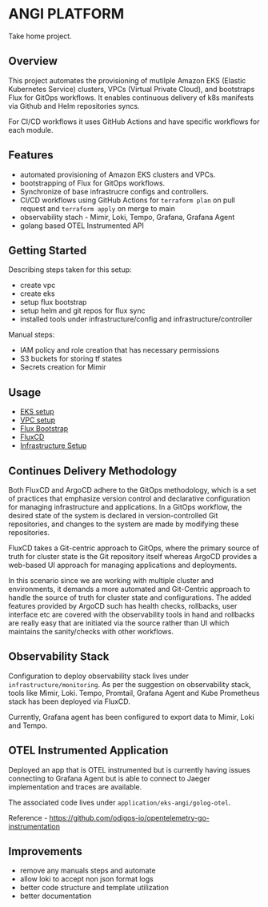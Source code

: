 # ANGI PLATFORM 

Take home project.

## Overview

This project automates the provisioning of mutilple Amazon EKS (Elastic Kubernetes Service) clusters, VPCs (Virtual Private Cloud), and bootstraps Flux for GitOps workflows. It enables continuous delivery of k8s manifests via Github and Helm repositories syncs.


For CI/CD workflows it uses GitHub Actions and have specific workflows for each module.

## Features

- automated provisioning of Amazon EKS clusters and VPCs.
- bootstrapping of Flux for GitOps workflows.
- Synchronize of base infrastrucre configs and controllers.
- CI/CD workflows using GitHub Actions for `terraform plan` on pull request and `terraform apply` on merge to main
- observability stach - Mimir, Loki, Tempo, Grafana, Grafana Agent 
- golang based OTEL Instrumented API

## Getting Started

Describing steps taken for this setup:
- create vpc
- create eks
- setup flux bootstrap
- setup helm and git repos for flux sync
- installed tools under infrastructure/config and infrastructure/controller

Manual steps:
- IAM policy and role creation that has necessary permissions
- S3 buckets for storing tf states
- Secrets creation for Mimir

## Usage

- [EKS setup](https://github.com/cheeteh/terraform-aws-infra/blob/main/eks/README.md)
- [VPC setup](https://github.com/cheeteh/terraform-aws-infra/blob/main/vpc/README.md)
- [Flux Bootstrap](https://github.com/cheeteh/terraform-aws-infra/blob/main/flux-bootstrap/README.md)
- [FluxCD](https://github.com/cheeteh/terraform-aws-infra/blob/main/fluxcd/cluster/eks-angi/README.md)
- [Infrastructure Setup](https://github.com/cheeteh/terraform-aws-infra/blob/main/infrastructure/monitoring/README.md)

## Continues Delivery Methodology 

Both FluxCD and ArgoCD adhere to the GitOps methodology, which is a set of practices that emphasize version control and declarative configuration for managing infrastructure and applications. In a GitOps workflow, the desired state of the system is declared in version-controlled Git repositories, and changes to the system are made by modifying these repositories. 

FluxCD takes a Git-centric approach to GitOps, where the primary source of truth for cluster state is the Git repository itself whereas ArgoCD provides a web-based UI approach for managing applications and deployments. 

In this scenario since we are working with multiple cluster and environments, it demands a more automated and Git-Centric approach to handle the source of truth for cluster state and configurations. The added features provided by ArgoCD such has health checks, rollbacks, user interface etc are covered with the observability tools in hand and rollbacks are really easy that are initiated via the source rather than UI which maintains the sanity/checks with other workflows.  

## Observability Stack

Configuration to deploy observability stack lives under `infrastructure/monitoring`. As per the suggestion on observability stack, tools like Mimir, Loki. Tempo, Promtail, Grafana Agent and Kube Prometheus stack has been deployed via FluxCD.

Currently, Grafana agent has been configured to export data to Mimir, Loki and Tempo.

## OTEL Instrumented Application
Deployed an app that is OTEL instrumented but is currently having issues connecting to Grafana Agent but is able to connect to Jaeger implementation and traces are available. 

The associated code lives under `application/eks-angi/golog-otel`. 

Reference - https://github.com/odigos-io/opentelemetry-go-instrumentation

## Improvements

- remove any manuals steps and automate
- allow loki to accept non json format logs
- better code structure and template utilization
- better documentation

